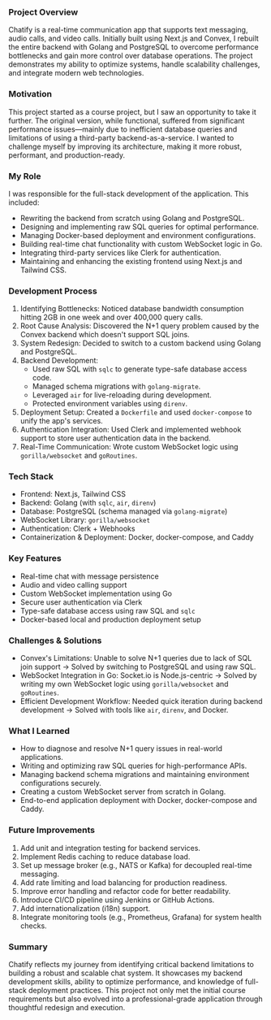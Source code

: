 ### **Project Overview**

Chatify is a real-time communication app that supports text messaging, audio calls, and video calls. Initially built using Next.js and Convex, I rebuilt the entire backend with Golang and PostgreSQL to overcome performance bottlenecks and gain more control over database operations. The project demonstrates my ability to optimize systems, handle scalability challenges, and integrate modern web technologies.

### **Motivation**

This project started as a course project, but I saw an opportunity to take it further. The original version, while functional, suffered from significant performance issues—mainly due to inefficient database queries and limitations of using a third-party backend-as-a-service. I wanted to challenge myself by improving its architecture, making it more robust, performant, and production-ready.

### **My Role**

I was responsible for the full-stack development of the application. This included:

* Rewriting the backend from scratch using Golang and PostgreSQL.
* Designing and implementing raw SQL queries for optimal performance.
* Managing Docker-based deployment and environment configurations.
* Building real-time chat functionality with custom WebSocket logic in Go.
* Integrating third-party services like Clerk for authentication.
* Maintaining and enhancing the existing frontend using Next.js and Tailwind CSS.

### **Development Process**

1. Identifying Bottlenecks: Noticed database bandwidth consumption hitting 2GB in one week and over 400,000 query calls.
2. Root Cause Analysis: Discovered the N+1 query problem caused by the Convex backend which doesn't support SQL joins.
3. System Redesign: Decided to switch to a custom backend using Golang and PostgreSQL.
4. Backend Development:
   * Used raw SQL with `sqlc` to generate type-safe database access code.
   * Managed schema migrations with `golang-migrate`.
   * Leveraged `air` for live-reloading during development.
   * Protected environment variables using `direnv`.
5. Deployment Setup: Created a `Dockerfile` and used `docker-compose` to unify the app's services.
6. Authentication Integration: Used Clerk and implemented webhook support to store user authentication data in the backend.
7. Real-Time Communication: Wrote custom WebSocket logic using `gorilla/websocket` and `goRoutines`.

### **Tech Stack**

* Frontend: Next.js, Tailwind CSS
* Backend: Golang (with `sqlc`, `air`, `direnv`)
* Database: PostgreSQL (schema managed via `golang-migrate`)
* WebSocket Library: `gorilla/websocket`
* Authentication: Clerk + Webhooks
* Containerization & Deployment: Docker, docker-compose, and Caddy

### **Key Features**

* Real-time chat with message persistence
* Audio and video calling support
* Custom WebSocket implementation using Go
* Secure user authentication via Clerk
* Type-safe database access using raw SQL and `sqlc`
* Docker-based local and production deployment setup

### **Challenges & Solutions**

* Convex's Limitations: Unable to solve N+1 queries due to lack of SQL join support → Solved by switching to PostgreSQL and using raw SQL.
* WebSocket Integration in Go: Socket.io is Node.js-centric → Solved by writing my own WebSocket logic using `gorilla/websocket` and `goRoutines`.
* Efficient Development Workflow: Needed quick iteration during backend development → Solved with tools like `air`, `direnv`, and Docker.

### What I Learned

* How to diagnose and resolve N+1 query issues in real-world applications.
* Writing and optimizing raw SQL queries for high-performance APIs.
* Managing backend schema migrations and maintaining environment configurations securely.
* Creating a custom WebSocket server from scratch in Golang.
* End-to-end application deployment with Docker, docker-compose and Caddy.

### **Future Improvements**

1. Add unit and integration testing for backend services.
2. Implement Redis caching to reduce database load.
3. Set up message broker (e.g., NATS or Kafka) for decoupled real-time messaging.
4. Add rate limiting and load balancing for production readiness.
5. Improve error handling and refactor code for better readability.
6. Introduce CI/CD pipeline using Jenkins or GitHub Actions.
7. Add internationalization (i18n) support.
8. Integrate monitoring tools (e.g., Prometheus, Grafana) for system health checks.

### **Summary**

Chatify reflects my journey from identifying critical backend limitations to building a robust and scalable chat system. It showcases my backend development skills, ability to optimize performance, and knowledge of full-stack deployment practices. This project not only met the initial course requirements but also evolved into a professional-grade application through thoughtful redesign and execution.